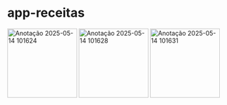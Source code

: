 # app-receitas
<img width="158" alt="Anotação 2025-05-14 101624" src="https://github.com/user-attachments/assets/890356c0-01ad-4816-8265-aa48f0a5c33e" />
<img width="158" alt="Anotação 2025-05-14 101628" src="https://github.com/user-attachments/assets/17ca7847-17b1-4402-b01f-89eb610c183e" />
<img width="158" alt="Anotação 2025-05-14 101631" src="https://github.com/user-attachments/assets/28c98887-a174-409e-a83e-e88aa63e13b7" />
